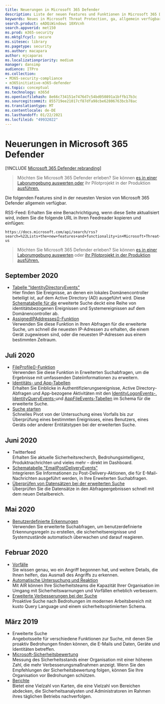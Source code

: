 ```yaml
---
title: Neuerungen in Microsoft 365 Defender
description: Liste der neuen Features und Funktionen in Microsoft 365 Defender
keywords: Neues in Microsoft Threat Protection, ga, allgemein verfügbar, Funktionen, verfügbar, neu
search.product: eADQiWindows 10XVcnh
search.appverid: met150
ms.prod: m365-security
ms.mktglfcycl: secure
ms.sitesec: library
ms.pagetype: security
ms.author: macapara
author: mjcaparas
ms.localizationpriority: medium
manager: dansimp
audience: ITPro
ms.collection:
- M365-security-compliance
- m365initiative-m365-defender
ms.topic: conceptual
ms.technology: m365d
ms.openlocfilehash: 8e66c734151e7476d7c54bd050891a1bffb17b3c
ms.sourcegitcommit: 855719ee21017cf87dfa98cbe62806763bcb78ac
ms.translationtype: MT
ms.contentlocale: de-DE
ms.lasthandoff: 01/22/2021
ms.locfileid: "49932022"
---
```

# <a name="whats-new-in-microsoft-365-defender"></a>Neuerungen in Microsoft 365 Defender

[!INCLUDE [Microsoft 365 Defender rebranding](../includes/microsoft-defender.md)]

> Möchten Sie Microsoft 365 Defender erleben? Sie können [es in einer Laborumgebung auswerten oder](https://aka.ms/mtp-trial-lab) ihr Pilotprojekt in der Produktion [ausführen.](https://aka.ms/m365d-pilotplaybook)
>

Die folgenden Features sind in der neuesten Version von Microsoft 365 Defender allgemein verfügbar.

RSS-Feed: Erhalten Sie eine Benachrichtigung, wenn diese Seite aktualisiert wird, indem Sie die folgende URL in Ihren Feedreader kopieren und einfügen:
```http
https://docs.microsoft.com/api/search/rss?search=%22Lists+the+new+features+and+functionality+in+Microsoft+Threat+Protection%22&locale=en-us
```
> Möchten Sie Microsoft 365 Defender erleben? Sie können [es in einer Laborumgebung auswerten](https://aka.ms/mtp-trial-lab) oder [ihr Pilotprojekt in der Produktion ausführen.](https://aka.ms/m365d-pilotplaybook)
>

## <a name="september-2020"></a>September 2020
- [Tabelle "IdentityDirectoryEvents"](advanced-hunting-identitydirectoryevents-table.md) <br> Hier finden Sie Ereignisse, an denen ein lokales Domänencontroller beteiligt ist, auf dem Active Directory (AD) ausgeführt wird. Diese [Schematabelle für die](advanced-hunting-overview.md) erweiterte Suche deckt eine Reihe von identitätsbezogenen Ereignissen und Systemereignissen auf dem Domänencontroller ab.
- [AssignedIPAddresses()-Funktion](advanced-hunting-assignedipaddresses-function.md) <br> Verwenden Sie diese Funktion in Ihren Abfragen für die erweiterte Suche, um schnell die neuesten IP-Adressen zu erhalten, die einem Gerät zugewiesen sind, oder die neuesten IP-Adressen aus einem bestimmten Zeitraum.

## <a name="july-2020"></a>Juli 2020
- [FileProfile()-Funktion](advanced-hunting-fileprofile-function.md) <br> Verwenden Sie diese Funktion in Erweiterten Suchabfragen, um die Ergebnisse mit umfassenden Dateiinformationen zu erweitern.
- [Identitäts- und App-Tabellen](advanced-hunting-schema-tables.md)<br> Erhalten Sie Einblicke in Authentifizierungsereignisse, Active Directory-Abfragen und App-bezogene Aktivitäten mit den [IdentityLogonEvents-,](advanced-hunting-identitylogonevents-table.md) [IdentityQueryEvents-](advanced-hunting-identityqueryevents-table.md)und [AppFileEvents-Tabellen](advanced-hunting-appfileevents-table.md) im Schema für die erweiterte Suche.
- [Suche starten](advanced-hunting-go-hunt.md)<br> Schnelles Pivot von der Untersuchung eines Vorfalls bis zur Überprüfung eines bestimmten Ereignisses, eines Benutzers, eines Geräts oder anderer Entitätstypen bei der erweiterten Suche.

## <a name="june-2020"></a>Juni 2020
- Twitterfeed <br> Erhalten Sie aktuelle Sicherheitsrecherch, Bedrohungsintelligenz, Produktnachrichten und vieles mehr – direkt im Dashboard.
- [Schematabelle "EmailPostDeliveryEvents"](advanced-hunting-emailpostdeliveryevents-table.md) <br> Integrieren Sie Informationen zu Post-Delivery-Aktionen, die für E-Mail-Nachrichten ausgeführt werden, in Ihre Erweiterten Suchabfragen.
- [Überprüfen von Datensätzen bei der erweiterten Suche](advanced-hunting-query-results.md#drill-down-from-query-results) <br> Überprüfen Sie die Datensätze in den Abfrageergebnissen schnell mit dem neuen Detailbereich.

## <a name="may-2020"></a>Mai 2020
- [Benutzerdefinierte Erkennungen](custom-detections-overview.md) <br> Verwenden Sie erweiterte Suchabfragen, um benutzerdefinierte Erkennungsregeln zu erstellen, die sicherheitsereignisse und Systemzustände automatisch überwachen und darauf reagieren.

## <a name="february-2020"></a>Februar 2020
- [Vorfälle](incidents-overview.md) <br> Sie wissen genau, wo ein Angriff begonnen hat, und weitere Details, die Ihnen helfen, das Ausmaß des Angriffs zu erkennen.
- [Automatische Untersuchung und Reaktion](mtp-autoir.md) <br> Mit AIR können Ihre Sicherheitsteams die Kapazität Ihrer Organisation im Umgang mit Sicherheitswarnungen und Vorfällen erheblich verbessern.
- [Erweiterte Verbesserungen bei der Suche](advanced-hunting-overview.md) <br> Proaktive Suche nach Bedrohungen im modernen Arbeitsbereich mit kusto Query Language und einem sicherheitsoptimierten Schema.

## <a name="march-2019"></a>März 2019
- Erweiterte Suche <br> Angebotsseite für verschiedene Funktionen zur Suche, mit denen Sie proaktiv Bedrohungen finden können, die E-Mails und Daten, Geräte und Identitäten betreffen.
- [Microsoft-Sicherheitsbewertung](microsoft-secure-score.md) <br> Messung des Sicherheitsstands einer Organisation mit einer höheren Zahl, die mehr Verbesserungsmaßnahmen anzeigt. Wenn Sie den Empfehlungen der Sicherheitsbewertung folgen, können Sie Ihre Organisation vor Bedrohungen schützen. 
- [Berichte](monitoring-and-reporting.md) <br>  Bietet eine Vielzahl von Karten, die eine Vielzahl von Bereichen abdecken, die Sicherheitsanalysten und Administratoren im Rahmen ihres täglichen Betriebs nachverfolgen.
